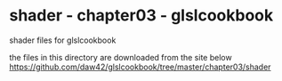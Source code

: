 shader - chapter03 - glslcookbook
===============

shader files for glslcookbook <br/>

the files in this directory are downloaded from the site below <br/>
https://github.com/daw42/glslcookbook/tree/master/chapter03/shader <br/>

